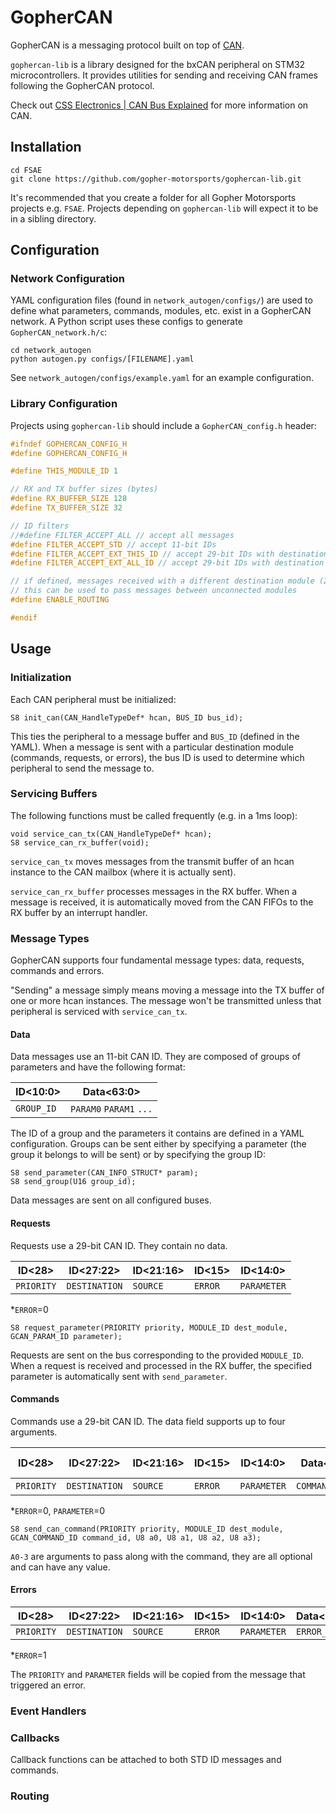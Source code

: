 # GopherCAN

GopherCAN is a messaging protocol built on top of [CAN](https://en.wikipedia.org/wiki/CAN_bus).

`gophercan-lib` is a library designed for the bxCAN peripheral on STM32 microcontrollers. It provides utilities for sending and receiving CAN frames following the GopherCAN protocol.

Check out [CSS Electronics | CAN Bus Explained](https://www.csselectronics.com/pages/can-bus-simple-intro-tutorial) for more information on CAN.

## Installation

```
cd FSAE
git clone https://github.com/gopher-motorsports/gophercan-lib.git
```

It's recommended that you create a folder for all Gopher Motorsports projects e.g. `FSAE`. Projects depending on `gophercan-lib` will expect it to be in a sibling directory.

## Configuration

### Network Configuration

YAML configuration files (found in `network_autogen/configs/`) are used to define what parameters, commands, modules, etc. exist in a GopherCAN network. A Python script uses these configs to generate `GopherCAN_network.h/c`:
```
cd network_autogen
python autogen.py configs/[FILENAME].yaml
```

See `network_autogen/configs/example.yaml` for an example configuration.

### Library Configuration

Projects using `gophercan-lib` should include a `GopherCAN_config.h` header:

```c
#ifndef GOPHERCAN_CONFIG_H
#define GOPHERCAN_CONFIG_H

#define THIS_MODULE_ID 1

// RX and TX buffer sizes (bytes)
#define RX_BUFFER_SIZE 128
#define TX_BUFFER_SIZE 32

// ID filters
//#define FILTER_ACCEPT_ALL // accept all messages
#define FILTER_ACCEPT_STD // accept 11-bit IDs
#define FILTER_ACCEPT_EXT_THIS_ID // accept 29-bit IDs with destination = THIS_MODULE_ID
#define FILTER_ACCEPT_EXT_ALL_ID // accept 29-bit IDs with destination = ALL_MODULES_ID

// if defined, messages received with a different destination module (29-bit ID) will be retransmitted
// this can be used to pass messages between unconnected modules
#define ENABLE_ROUTING

#endif
```

## Usage

### Initialization

Each CAN peripheral must be initialized:

```
S8 init_can(CAN_HandleTypeDef* hcan, BUS_ID bus_id);
```

This ties the peripheral to a message buffer and `BUS_ID` (defined in the YAML). When a message is sent with a particular destination module (commands, requests, or errors), the bus ID is used to determine which peripheral to send the message to.

### Servicing Buffers

The following functions must be called frequently (e.g. in a 1ms loop):
```
void service_can_tx(CAN_HandleTypeDef* hcan);
S8 service_can_rx_buffer(void);
```

`service_can_tx` moves messages from the transmit buffer of an hcan instance to the CAN mailbox (where it is actually sent).

`service_can_rx_buffer` processes messages in the RX buffer. When a message is received, it is automatically moved from the CAN FIFOs to the RX buffer by an interrupt handler.

### Message Types

GopherCAN supports four fundamental message types: data, requests, commands and errors.

"Sending" a message simply means moving a message into the TX buffer of one or more hcan instances. The message won't be transmitted unless that peripheral is serviced with `service_can_tx`.

#### Data

Data messages use an 11-bit CAN ID. They are composed of groups of parameters and have the following format:

| ID<10:0> | Data<63:0> |
| --- | --- |
| `GROUP_ID` | `PARAM0` `PARAM1` `...` |

The ID of a group and the parameters it contains are defined in a YAML configuration. Groups can be sent either by specifying a parameter (the group it belongs to will be sent) or by specifying the group ID:
```
S8 send_parameter(CAN_INFO_STRUCT* param);
S8 send_group(U16 group_id);
```

Data messages are sent on all configured buses.

#### Requests

Requests use a 29-bit CAN ID. They contain no data.

| ID<28> | ID<27:22> | ID<21:16> | ID<15> | ID<14:0> |
| --- | --- | --- | --- | --- |
| `PRIORITY` | `DESTINATION` | `SOURCE` | `ERROR` | `PARAMETER` |

*`ERROR`=0

```
S8 request_parameter(PRIORITY priority, MODULE_ID dest_module, GCAN_PARAM_ID parameter);
```

Requests are sent on the bus corresponding to the provided `MODULE_ID`. When a request is received and processed in the RX buffer, the specified parameter is automatically sent with `send_parameter`.

#### Commands

Commands use a 29-bit CAN ID. The data field supports up to four arguments.

| ID<28> | ID<27:22> | ID<21:16> | ID<15> | ID<14:0> | Data<0> | Data<1> | Data<2> | Data<3> | Data<4> | Data<5-7> |
| --- | --- | --- | --- | --- | --- | --- | --- | --- | --- | --- |
| `PRIORITY` | `DESTINATION` | `SOURCE` | `ERROR` | `PARAMETER` | `COMMAND_ID` | `A0` | `A1` | `A2` | `A3` | 0 |

*`ERROR`=0, `PARAMETER`=0

```
S8 send_can_command(PRIORITY priority, MODULE_ID dest_module, GCAN_COMMAND_ID command_id, U8 a0, U8 a1, U8 a2, U8 a3);
```

`A0-3` are arguments to pass along with the command, they are all optional and can have any value.

#### Errors

| ID<28> | ID<27:22> | ID<21:16> | ID<15> | ID<14:0> | Data<0> |
| --- | --- | --- | --- | --- | --- |
| `PRIORITY` | `DESTINATION` | `SOURCE` | `ERROR` | `PARAMETER` | `ERROR_ID` |

*`ERROR`=1

The `PRIORITY` and `PARAMETER` fields will be copied from the message that triggered an error.

### Event Handlers

### Callbacks

Callback functions can be attached to both STD ID messages and commands.

### Routing